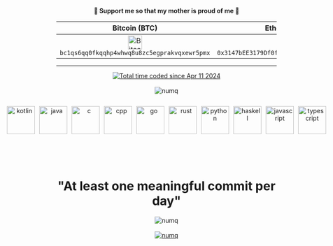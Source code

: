 <p align="center">
    <strong>🌟 Support me so that my mother is proud of me 🌟</strong>
</p>

<div align="center">

|                                                                                      Bitcoin (BTC)                                                                                       |                                                                                       Ethereum (ETH)                                                                                       |                                                                                USDT (TRC-20)                                                                                 |
|:----------------------------------------------------------------------------------------------------------------------------------------------------------------------------------------:|:------------------------------------------------------------------------------------------------------------------------------------------------------------------------------------------:|:----------------------------------------------------------------------------------------------------------------------------------------------------------------------------:|
| <img src="https://raw.githubusercontent.com/ErikThiart/cryptocurrency-icons/master/32/bitcoin.png" alt="Bitcoin" width="32"/><br><code>bc1qs6qq0fkqqhp4whwq8u8zc5egprakvqxewr5pmx</code> | <img src="https://raw.githubusercontent.com/ErikThiart/cryptocurrency-icons/master/32/ethereum.png" alt="Ethereum" width="32"/><br><code>0x3147bEE3179Df0f6a0852044BFe3C59086072e12</code> | <img src="https://raw.githubusercontent.com/ErikThiart/cryptocurrency-icons/master/32/tether.png" alt="USDT" width="32"/><br><code>TKznmR65yhPt5qmYCML4tNSWFeeUkgYSEV</code> |

</div>

---

<div align="center"><a href="https://wakatime.com/@018ecee5-57ac-4d53-9e8a-a02bf99c734f"><img src="https://wakatime.com/badge/user/018ecee5-57ac-4d53-9e8a-a02bf99c734f.svg" alt="Total time coded since Apr 11 2024" /></a></div>

<br/>

<div align="center"><img src="https://github-readme-stats.vercel.app/api/top-langs?username=numq&show_icons=true&locale=en&layout=compact" alt="numq"/></div>

<br/>

<div align="center" style="display: flex; justify-content: center; gap: 10px; padding: 10px; height: 100px;">
    <img src="https://cdn.jsdelivr.net/gh/devicons/devicon@latest/icons/kotlin/kotlin-original.svg" alt="kotlin" width="64px"/>
    <img src="https://cdn.jsdelivr.net/gh/devicons/devicon@latest/icons/java/java-original.svg" alt="java" width="64px"/>
    <img src="https://cdn.jsdelivr.net/gh/devicons/devicon@latest/icons/c/c-original.svg" alt="c" width="64px"/>
    <img src="https://cdn.jsdelivr.net/gh/devicons/devicon@latest/icons/cplusplus/cplusplus-original.svg" alt="cpp" width="64px"/>
    <img src="https://cdn.jsdelivr.net/gh/devicons/devicon@latest/icons/go/go-original-wordmark.svg" alt="go" width="64px"/>
    <img src="https://cdn.jsdelivr.net/gh/devicons/devicon@latest/icons/rust/rust-original.svg" alt="rust" width="64px"/>
    <img src="https://cdn.jsdelivr.net/gh/devicons/devicon@latest/icons/python/python-original.svg" alt="python" width="64px"/>
    <img src="https://cdn.jsdelivr.net/gh/devicons/devicon@latest/icons/haskell/haskell-original.svg" alt="haskell" width="64px"/>
    <img src="https://cdn.jsdelivr.net/gh/devicons/devicon@latest/icons/javascript/javascript-original.svg" alt="javascript" width="64px"/>
    <img src="https://cdn.jsdelivr.net/gh/devicons/devicon@latest/icons/typescript/typescript-original.svg" alt="typescript" width="64px"/>
</div>

<br/>

<h1 align="center">"At least one meaningful commit per day"</h1>

<div align="center"><img src="https://github-readme-streak-stats.herokuapp.com/?user=numq&" alt="numq"/></div>

<br/>

<div align="center"><a href="https://www.codewars.com/users/numq/"><img src="https://www.codewars.com/users/numq/badges/large" alt="numq"/></a></div>
